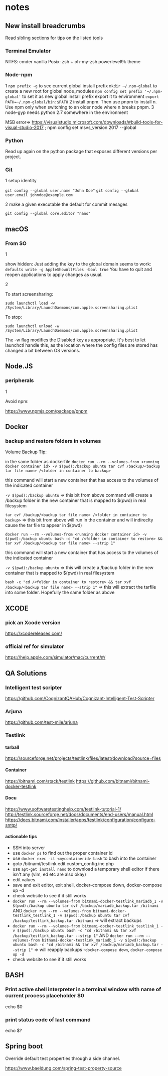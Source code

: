 # notes

## New install breadcrumbs

Read sibling sections for tips on the listed tools

### Terminal Emulator

NTFS: cmder vanilla
Posix: zsh + oh-my-zsh powerlevel9k theme

### Node-npm
 1
 `npm prefix -g` to see current global install prefix
 `mkdir ~/.npm-global` to create a new root for global node_modules
 `npm config set prefix '~/.npm-global'` to set it as new global install prefix
 export it to environment `export PATH=~/.npm-global/bin:$PATH`
 2
 install pnpm. Then use pnpm to install n. Use npm only when switching to an older node where n breaks pnpm.
3
node-gyp needs python 2.7 somewhere in the environment

MSB error=>  https://visualstudio.microsoft.com/downloads/#build-tools-for-visual-studio-2017 ; npm config set msvs_version 2017 --global

### Python

Read up again on the python package that exposes different versions per project.

### Git
1 setup identity

`git config --global user.name "John Doe"`
`git config --global user.email johndoe@example.com`

2 make a given executable the default for commit mesages

`git config --global core.editor "nano"`

## macOS

### From SO

1

show hidden: Just adding the key to the global domain seems to work:
`defaults write -g AppleShowAllFiles -bool true`
You have to quit and reopen applications to apply changes as usual.

2

To start screensharing:

`sudo launchctl load -w /System/Library/LaunchDaemons/com.apple.screensharing.plist`

To stop:

`sudo launchctl unload -w /System/Library/LaunchDaemons/com.apple.screensharing.plist`

The -w flag modifies the Disabled key as appropriate. It's best to let launchctl handle this, as the location where the config files are stored has changed a bit between OS versions.


## Node.JS

### peripherals

1

Avoid npm:

https://www.npmjs.com/package/pnpm

## Docker

### backup and restore folders in volumes

Volume Backup Tip:

in the same folder as dockerfile
`docker run --rm --volumes-from <running docker container id> -v $(pwd):/backup ubuntu tar cvf /backup/<backup tar file name> /<folder in container to backup>`

this command will start a new container that has access to the volumes of the indicated container

`-v $(pwd):/backup ubuntu` => this bit from above command will create a /backup folder in the new container that is mapped to $(pwd) in real filesystem

`tar cvf /backup/<backup tar file name> /<folder in container to backup>` => this bit from above will run in the container and will indireclty cause the tar file to appear in $(pwd)


`docker run --rm --volumes-from <running docker container id> -v $(pwd):/backup ubuntu bash -c "cd /<folder in container to restore> && tar xvf /backup/<backup tar file name> --strip 1"`

this command will start a new container that has access to the volumes of the indicated container

`-v $(pwd):/backup ubuntu` => this will create a /backup folder in the new container that is mapped to $(pwd) in real filesystem

`bash -c "cd /<folder in container to restore> && tar xvf /backup/<backup tar file name> --strip 1"` => this will extract the tarfile into some folder. Hopefully the same folder as above
  
## XCODE

### pick an Xcode version
https://xcodereleases.com/

### official ref for simulator
https://help.apple.com/simulator/mac/current/#/


## QA Solutions

### Intelligent test scripter
https://github.com/CognizantQAHub/Cognizant-Intelligent-Test-Scripter

### Arjuna
https://github.com/test-mile/arjuna

### Testlink

#### tarball
https://sourceforge.net/projects/testlink/files/latest/download?source=files
#### Container
https://bitnami.com/stack/testlink
https://github.com/bitnami/bitnami-docker-testlink
#### Docu
https://www.softwaretestinghelp.com/testlink-tutorial-1/
http://testlink.sourceforge.net/docs/documents/end-users/manual.html
https://docs.bitnami.com/installer/apps/testlink/configuration/configure-smtp/
#### actionable tips
- SSH into server
- use `docker ps` to find out the proper container id
- use `docker exec -it <mycontainerid> bash` to bash into the container
- goto /bitnami/testlink edit custom_config.inc.php
- use `apt-get install nano` to download a temporary shell editor if there isn't any (vim, ed etc are also okay)
- edit values
- save and exit editor, exit shell, docker-compose down, docker-compose up -d
- check website to see if it still works
- ```docker run --rm --volumes-from bitnami-docker-testlink_mariadb_1 -v $(pwd):/backup ubuntu tar cvf /backup/mariadb_backup.tar /bitnami``` AND ```docker run --rm --volumes-from bitnami-docker-testlink_testlink_1 -v $(pwd):/backup ubuntu tar cvf /backup/testlink_backup.tar /bitnami``` => will extract backups
- ```docker run --rm --volumes-from bitnami-docker-testlink_testlink_1 -v $(pwd):/backup ubuntu bash -c "cd /bitnami && tar xvf /backup/testlink_backup.tar --strip 1"``` AND ```docker run --rm --volumes-from bitnami-docker-testlink_mariadb_1 -v $(pwd):/backup ubuntu bash -c "cd /bitnami && tar xvf /backup/mariadb_backup.tar --strip 1"``` => will reapply backups
-`docker-compose down`, `docker-compose up -d`
- check website to see if it still works

## BASH

### Print active shell interpreter in a terminal window with name of current process placeholder $0

echo $0

### print status code of last command

echo $?

## Spring boot

Override default test properties through a side channel.

https://www.baeldung.com/spring-test-property-source
